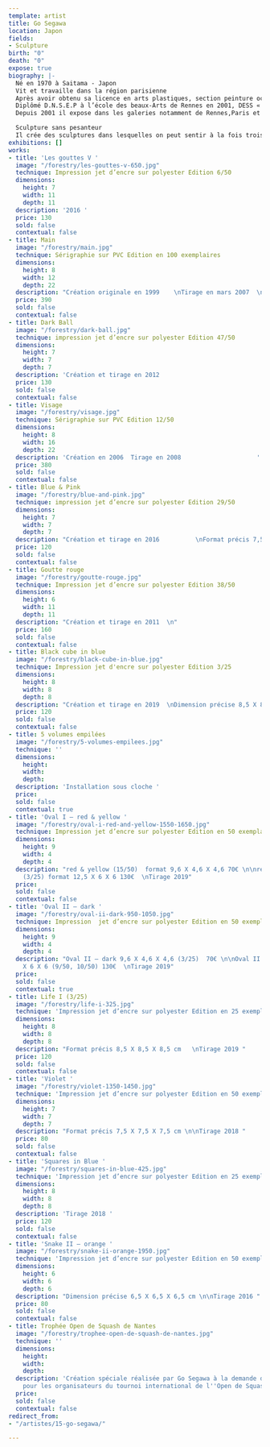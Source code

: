```yaml
---
template: artist
title: Go Segawa
location: Japon
fields:
- Sculpture
birth: "0"
death: "0"
expose: true
biography: |-
  Né en 1970 à Saitama - Japon
  Vit et travaille dans la région parisienne
  Après avoir obtenu sa licence en arts plastiques, section peinture occidentale à Nippon Université (Tokyo), il est arrivé en France en 1996.
  Diplômé D.N.S.E.P à l’école des beaux-Arts de Rennes en 2001, DESS « créateurs de produits multimédias artistiques et culturelles » à l’Université Rennes 2 en 2004, Master « Réalité virtuelle » à l’Université Paris8, en 2006. Il effectue ensuite ses recherches en doctorat à l’université Paris8: Esthétique sciences et technologies des arts.
  Depuis 2001 il expose dans les galeries notamment de Rennes,Paris et Tokyo.

  Sculpture sans pesanteur
  Il crée des sculptures dans lesquelles on peut sentir à la fois trois éléments différents du point de vue conceptuel : les deux dimensions, les trois dimensions et la pesanteur. Cela trouble la perception de l’espace. A partir de la notion de la peinture et de la sculpture, il essaie de déplacer le dessin de l’espace à deux dimensions à l’illusion de l’espace en trois dimensions.
exhibitions: []
works:
- title: 'Les gouttes V '
  image: "/forestry/les-gouttes-v-650.jpg"
  technique: Impression jet d’encre sur polyester Edition 6/50
  dimensions:
    height: 7
    width: 11
    depth: 11
  description: '2016 '
  price: 130
  sold: false
  contextual: false
- title: Main
  image: "/forestry/main.jpg"
  technique: Sérigraphie sur PVC Edition en 100 exemplaires
  dimensions:
    height: 8
    width: 12
    depth: 22
  description: "Création originale en 1999    \nTirage en mars 2007  \n            "
  price: 390
  sold: false
  contextual: false
- title: Dark Ball
  image: "/forestry/dark-ball.jpg"
  technique: impression jet d’encre sur polyester Edition 47/50
  dimensions:
    height: 7
    width: 7
    depth: 7
  description: 'Création et tirage en 2012                                               '
  price: 130
  sold: false
  contextual: false
- title: Visage
  image: "/forestry/visage.jpg"
  technique: Sérigraphie sur PVC Edition 12/50
  dimensions:
    height: 8
    width: 16
    depth: 22
  description: 'Création en 2006  Tirage en 2008                     '
  price: 380
  sold: false
  contextual: false
- title: Blue & Pink
  image: "/forestry/blue-and-pink.jpg"
  technique: impression jet d’encre sur polyester Edition 29/50
  dimensions:
    height: 7
    width: 7
    depth: 7
  description: "Création et tirage en 2016          \nFormat précis 7,5 X 7,5 X7,5cm"
  price: 120
  sold: false
  contextual: false
- title: Goutte rouge
  image: "/forestry/goutte-rouge.jpg"
  technique: Impression jet d’encre sur polyester Edition 38/50
  dimensions:
    height: 6
    width: 11
    depth: 11
  description: "Création et tirage en 2011  \n"
  price: 160
  sold: false
  contextual: false
- title: Black cube in blue
  image: "/forestry/black-cube-in-blue.jpg"
  technique: Impression jet d'encre sur polyester Edition 3/25
  dimensions:
    height: 8
    width: 8
    depth: 8
  description: "Création et tirage en 2019  \nDimension précise 8,5 X 8,5 X 8,5cm "
  price: 120
  sold: false
  contextual: false
- title: 5 volumes empilées
  image: "/forestry/5-volumes-empilees.jpg"
  technique: ''
  dimensions:
    height: 
    width: 
    depth: 
  description: 'Installation sous cloche '
  price: 
  sold: false
  contextual: true
- title: 'Oval I – red & yellow '
  image: "/forestry/oval-i-red-and-yellow-1550-1650.jpg"
  technique: Impression jet d’encre sur polyester Edition en 50 exemplaires
  dimensions:
    height: 9
    width: 4
    depth: 4
  description: "red & yellow (15/50)  format 9,6 X 4,6 X 4,6 70€ \n\nred & yellow
    (3/25) format 12,5 X 6 X 6 130€  \nTirage 2019"
  price: 
  sold: false
  contextual: false
- title: 'Oval II – dark '
  image: "/forestry/oval-ii-dark-950-1050.jpg"
  technique: Impression  jet d’encre sur polyester Edition en 50 exemplaires
  dimensions:
    height: 9
    width: 4
    depth: 4
  description: "Oval II – dark 9,6 X 4,6 X 4,6 (3/25)  70€ \n\nOval II – dark 12,5
    X 6 X 6 (9/50, 10/50) 130€  \nTirage 2019"
  price: 
  sold: false
  contextual: true
- title: Life I (3/25)
  image: "/forestry/life-i-325.jpg"
  technique: 'Impression jet d’encre sur polyester Edition en 25 exemplaires '
  dimensions:
    height: 8
    width: 8
    depth: 8
  description: "Format précis 8,5 X 8,5 X 8,5 cm   \nTirage 2019 "
  price: 120
  sold: false
  contextual: false
- title: 'Violet '
  image: "/forestry/violet-1350-1450.jpg"
  technique: 'Impression jet d’encre sur polyester Edition en 50 exemplaires '
  dimensions:
    height: 7
    width: 7
    depth: 7
  description: "Format précis 7,5 X 7,5 X 7,5 cm \n\nTirage 2018 "
  price: 80
  sold: false
  contextual: false
- title: 'Squares in Blue '
  image: "/forestry/squares-in-blue-425.jpg"
  technique: 'Impression jet d’encre sur polyester Edition en 25 exemplaires '
  dimensions:
    height: 8
    width: 8
    depth: 8
  description: 'Tirage 2018 '
  price: 120
  sold: false
  contextual: false
- title: 'Snake II – orange '
  image: "/forestry/snake-ii-orange-1950.jpg"
  technique: 'Impression jet d’encre sur polyester Edition en 50 exemplaires '
  dimensions:
    height: 6
    width: 6
    depth: 6
  description: "Dimension précise 6,5 X 6,5 X 6,5 cm \n\nTirage 2016 "
  price: 80
  sold: false
  contextual: false
- title: Trophée Open de Squash de Nantes
  image: "/forestry/trophee-open-de-squash-de-nantes.jpg"
  technique: ''
  dimensions:
    height: 
    width: 
    depth: 
  description: 'Création spéciale réalisée par Go Segawa à la demande de Galerie Gaïa
    pour les organisateurs du tournoi international de l''Open de Squash de Nantes '
  price: 
  sold: false
  contextual: false
redirect_from:
- "/artistes/15-go-segawa/"

---
```

